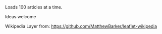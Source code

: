 Loads 100 articles at a time.

Ideas welcome

Wikipedia Layer from: https://github.com/MatthewBarker/leaflet-wikipedia
